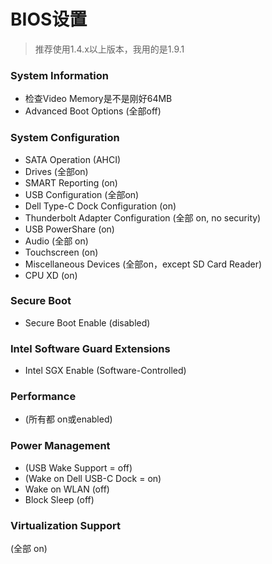 # BIOS设置
> 推荐使用1.4.x以上版本，我用的是1.9.1

### System Information
- 检查Video Memory是不是刚好64MB
- Advanced Boot Options (全部off)

### System Configuration
- SATA Operation (AHCI)
- Drives (全部on)
- SMART Reporting (on)
- USB Configuration (全部on)
- Dell Type-C Dock Configuration (on)
- Thunderbolt Adapter Configuration (全部 on, no security)
- USB PowerShare (on)
- Audio (全部 on)
- Touchscreen (on)
- Miscellaneous Devices (全部on，except SD Card Reader)
- CPU XD (on)

### Secure Boot
- Secure Boot Enable (disabled)

### Intel Software Guard Extensions
- Intel SGX Enable (Software-Controlled)

### Performance
- (所有都 on或enabled)
### Power Management
- (USB Wake Support = off)
- (Wake on Dell USB-C Dock = on)
- Wake on WLAN (off)
- Block Sleep (off)

### Virtualization Support
(全部 on)
